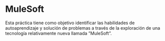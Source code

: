 # MuleSoft
Esta práctica tiene como objetivo identificar las habilidades de autoaprendizaje y solución de problemas a través de la exploración de una tecnología relativamente nueva llamada ”MuleSoft”.
